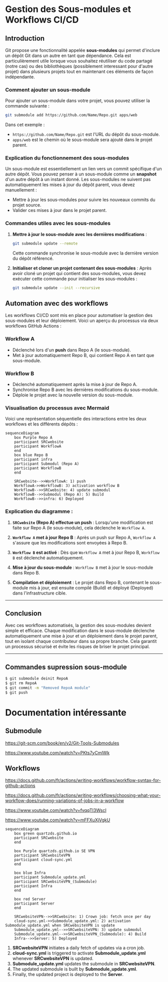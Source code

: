 # Gestion des Sous-modules et Workflows CI/CD

## Introduction

Git propose une fonctionnalité appelée **sous-modules** qui permet d'inclure un dépôt Git dans un autre en tant que dépendance. Cela est particulièrement utile lorsque vous souhaitez réutiliser du code partagé (notre cas) ou des bibliothèques (possiblement interessant pour d'autre projet) dans plusieurs projets tout en maintenant ces éléments de façon indépendante.

### Comment ajouter un sous-module

Pour ajouter un sous-module dans votre projet, vous pouvez utiliser la commande suivante :

```bash
git submodule add https://github.com/Name/Repo.git apps/web
```

Dans cet exemple :
- `https://github.com/Name/Repo.git` est l'URL du dépôt du sous-module.
- `apps/web` est le chemin où le sous-module sera ajouté dans le projet parent.

### Explication du fonctionnement des sous-modules

Un sous-module est essentiellement un lien vers un commit spécifique d'un autre dépôt. Vous pouvez penser à un sous-module comme un **snapshot** d'un autre dépôt à un instant donné. Les sous-modules ne suivent pas automatiquement les mises à jour du dépôt parent, vous devez manuellement :

- Mettre à jour les sous-modules pour suivre les nouveaux commits du projet source.
- Valider ces mises à jour dans le projet parent.

### Commandes utiles avec les sous-modules

1. **Mettre à jour le sous-module avec les dernières modifications** :
   ```bash
   git submodule update --remote
   ```
   Cette commande synchronise le sous-module avec la dernière version du dépôt référencé.

2. **Initialiser et cloner un projet contenant des sous-modules** : 
   Après avoir cloné un projet qui contient des sous-modules, vous devez exécuter cette commande pour initialiser les sous-modules :
   ```bash
   git submodule update --init --recursive
   ```

## Automation avec des workflows

Les workflows CI/CD sont mis en place pour automatiser la gestion des sous-modules et leur déploiement. Voici un aperçu du processus via deux workflows GitHub Actions :

### Workflow A
- Déclenché lors d'un **push** dans Repo A (le sous-module).
- Met à jour automatiquement Repo B, qui contient Repo A en tant que sous-module.

### Workflow B
- Déclenché automatiquement après la mise à jour de Repo A.
- Synchronise Repo B avec les dernières modifications du sous-module.
- Déploie le projet avec la nouvelle version du sous-module.

### Visualisation du processus avec Mermaid

Voici une représentation séquentielle des interactions entre les deux workflows et les différents dépôts :

```mermaid
sequenceDiagram
    box Purple Repo A
    participant SRCwebsite
    participant WorkflowA
    end
    box blue Repo B
    participant infra
    participant Submodul (Repo A)
    participant WorkflowB
    end

    SRCwebsite-->>WorkflowA: 1) push
    WorkflowA->>WorkflowB: 3) activation workflow B
    WorkflowB-->>SRCwebsite: 4) update submodul
    WorkflowB-->>Submodul (Repo A): 5) Build
    WorkflowB-->>infra: 6) Deployed
```

### Explication du diagramme :

1. **`SRCwebsite` (Repo A) effectue un push** : Lorsqu'une modification est faite sur Repo A (le sous-module), cela déclenche le `Workflow A`.
   
2. **`Workflow A` met à jour Repo B** : Après un push sur Repo A, `Workflow A` s'assure que les modifications sont envoyées à Repo B.

3. **`Workflow B` est activé** : Dès que `Workflow A` met à jour Repo B, `Workflow B` est déclenché automatiquement.

4. **Mise à jour du sous-module** : `Workflow B` met à jour le sous-module dans Repo B.

5. **Compilation et déploiement** : Le projet dans Repo B, contenant le sous-module mis à jour, est ensuite compilé (Build) et déployé (Deployed) dans l'infrastructure cible.

---

## Conclusion

Avec ces workflows automatisés, la gestion des sous-modules devient simple et efficace. Chaque modification dans le sous-module déclenche automatiquement une mise à jour et un déploiement dans le projet parent, tout en isolant chaque contributeur dans sa propre branche. Cela garantit un processus sécurisé et évite les risques de briser le projet principal.

---

## Commandes supression sous-module

```bash
$ git submodule deinit RepoA
$ git rm RepoA
$ git commit -m "Removed RepoA module"
$ git push

```



# Documentation intéressante

## Submodule

https://git-scm.com/book/en/v2/Git-Tools-Submodules

https://www.youtube.com/watch?v=PKts7yCmlWk

## Workflows

https://docs.github.com/fr/actions/writing-workflows/workflow-syntax-for-github-actions

https://docs.github.com/fr/actions/writing-workflows/choosing-what-your-workflow-does/running-variations-of-jobs-in-a-workflow

https://www.youtube.com/watch?v=fvqqTI3WscI

https://www.youtube.com/watch?v=mFFXuXjVgkU













```mermaid
sequenceDiagram
    box green quartzds.github.io
    participant SRCwebsite
    end

    box Purple quartzds.github.io SE VPN
    participant SRCwebsiteVPN
    participant cloud-sync.yml
    end

    box blue Infra
    participant Submodule_update.yml
    participant SRCwebsiteVPN_(Submodule)
    participant Infra
    end

    box red Server
    participant Server
    end

    SRCwebsiteVPN-->>SRCwebsite: 1) Crown job: fetch once per day
    cloud-sync.yml->>Submodule_update.yml: 2) activation Submodule_update.yml when SRCwebsiteVPN is update
    Submodule_update.yml-->>SRCwebsiteVPN: 3) update submodul
    Submodule_update.yml-->>SRCwebsiteVPN_(Submodule): 4) Build
    Infra-->>Server: 5) Deployed
```
1. **SRCwebsiteVPN** initiates a daily fetch of updates via a cron job.
2. **cloud-sync.yml** is triggered to activate **Submodule_update.yml** whenever **SRCwebsiteVPN** is updated.
3. **Submodule_update.yml** updates the submodule in **SRCwebsiteVPN**.
4. The updated submodule is built by **Submodule_update.yml**.
5. Finally, the updated project is deployed to the **Server**.
